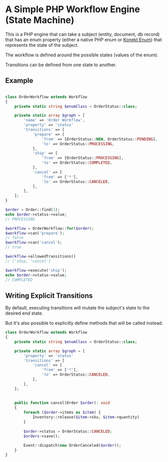 # A Simple PHP Workflow Engine (State Machine)

This is a PHP engine that can take a subject (entity, document, db record) that
has an enum property (either a native PHP enum or [Konekt Enum](https://konekt.dev/enum))
that represents the state of the subject.

The workflow is defined around the possible states (values of the enum).

Transitions can be defined from one state to another.

## Example

```php

class OrderWorkflow extends Workflow
{
    private static string $enumClass = OrderStatus::class; 

    private static array $graph = [
        'name' => 'Order Workflow',
        'property' => 'status'
        'transitions' => [
            'prepare' => [
                'from' => [OrderStatus::NEW, OrderStatus::PENDING],
                'to' => OrderStatus::PROCESSING,
            ],
            'ship' => [
                'from' => [OrderStatus::PROCESSING],
                'to' => OrderStatus::COMPLETED,
            ],
            'cancel' => [
                'from' => ['*'],
                'to' => OrderStatus::CANCELED,
            ],
        ],    
    ];
}

$order = Order::find(1);
echo $order->status->value;
// PROCESSING

$workflow = OrderWorkflow::for($order);
$workflow->can('prepare');
// false
$workflow->can('cancel');
// true

$workflow->allowedTransitions()
// ['ship, 'cancel']

$workflow->execute('ship');
echo $order->status->value;
// COMPLETED
```

## Writing Explicit Transitions

By default, executing transitions will mutate the subject's state to the desired end state.

But it's also possible to explicitly define methods that will be called instead.

```php
class OrderWorkflow extends Workflow
{
    private static string $enumClass = OrderStatus::class; 

    private static array $graph = [
        'property' => 'status'
        'transitions' => [
            'cancel' => [
                'from' => ['*'],
                'to' => OrderStatus::CANCELED,
            ],
        ],
    ];
    
    
    public function cancel(Order $order): void
    {
        foreach ($order->items as $item) {
            Inventory::release($item->sku, $item->quantity)
        }
    
        $order->status = OrderStatus::CANCELED;
        $orders->save();
        
        Event::dispatch(new OrderCanceled($order));  
    }
}
```
